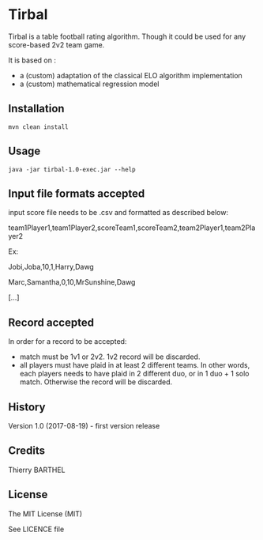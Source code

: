 # Tirbal
 
Tirbal is a table football rating algorithm. 
Though it could be used for any score-based 2v2 team game.

It is based on : 
* a (custom) adaptation of the classical ELO algorithm implementation
* a (custom) mathematical regression model

 
## Installation
 
`mvn clean install`
 
## Usage
 
`java -jar tirbal-1.0-exec.jar --help`

## Input file formats accepted

input score file needs to be .csv and formatted as described below:

team1Player1,team1Player2,scoreTeam1,scoreTeam2,team2Player1,team2Player2

Ex:

Jobi,Joba,10,1,Harry,Dawg

Marc,Samantha,0,10,MrSunshine,Dawg

[...]

## Record accepted
 
In order for a record to be accepted:
* match must be 1v1 or 2v2. 1v2 record will be discarded.
* all players must have plaid in at least 2 different teams. In other words, each players needs to have plaid in 2 different duo, or in 1 duo + 1 solo match. Otherwise the record will be discarded.
 
## History
 
Version 1.0 (2017-08-19) - first version release
 
## Credits
 
Thierry BARTHEL
 
## License
 
The MIT License (MIT)

See LICENCE file
